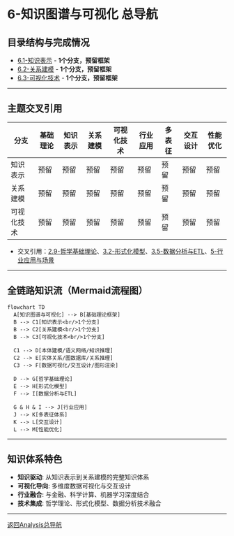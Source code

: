 # 6-知识图谱与可视化 总导航

## 目录结构与完成情况
- [6.1-知识表示](6.1-知识表示/README.md) - **1个分支，预留框架**
- [6.2-关系建模](6.2-关系建模/README.md) - **1个分支，预留框架**
- [6.3-可视化技术](6.3-可视化技术/README.md) - **1个分支，预留框架**

---

## 主题交叉引用
| 分支      | 基础理论 | 知识表示 | 关系建模 | 可视化技术 | 行业应用 | 多表征 | 交互设计 | 性能优化 |
|-----------|----------|----------|----------|------------|----------|--------|----------|----------|
| 知识表示  | 预留     | 预留     | 预留     | 预留       | 预留     | 预留   | 预留     | 预留     |
| 关系建模  | 预留     | 预留     | 预留     | 预留       | 预留     | 预留   | 预留     | 预留     |
| 可视化技术| 预留     | 预留     | 预留     | 预留       | 预留     | 预留   | 预留     | 预留     |

- 交叉引用：[2.9-哲学基础理论](../2-形式科学理论/2.9-哲学基础理论/README.md)、[3.2-形式化模型](../3-数据模型与算法/3.2-形式化模型/README.md)、[3.5-数据分析与ETL](../3-数据模型与算法/3.5-数据分析与ETL/README.md)、[5-行业应用与场景](../5-行业应用与场景/README.md)

---

## 全链路知识流（Mermaid流程图）
```mermaid
flowchart TD
  A[知识图谱与可视化] --> B[基础理论框架]
  B --> C1[知识表示<br/>1个分支]
  B --> C2[关系建模<br/>1个分支]
  B --> C3[可视化技术<br/>1个分支]
  
  C1 --> D[本体建模/语义网络/知识推理]
  C2 --> E[实体关系/图数据库/关系推理]
  C3 --> F[数据可视化/交互设计/图形渲染]
  
  D --> G[哲学基础理论]
  E --> H[形式化模型]
  F --> I[数据分析与ETL]
  
  G & H & I --> J[行业应用]
  J --> K[多表征体系]
  K --> L[交互设计]
  L --> M[性能优化]
```

---

## 知识体系特色
- **知识驱动**: 从知识表示到关系建模的完整知识体系
- **可视化导向**: 多维度数据可视化与交互设计
- **行业融合**: 与金融、科学计算、机器学习深度结合
- **技术集成**: 哲学理论、形式化模型、数据分析技术融合

---

[返回Analysis总导航](../README.md)
